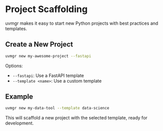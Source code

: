 # Project Scaffolding

uvmgr makes it easy to start new Python projects with best practices and templates.

## Create a New Project

```bash
uvmgr new my-awesome-project --fastapi
```

Options:
- `--fastapi`: Use a FastAPI template
- `--template <name>`: Use a custom template

## Example

```bash
uvmgr new my-data-tool --template data-science
```

This will scaffold a new project with the selected template, ready for development. 